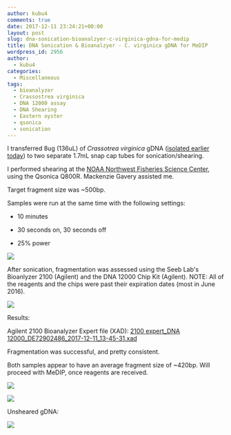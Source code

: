 ```yaml
---
author: kubu4
comments: true
date: 2017-12-11 23:24:21+00:00
layout: post
slug: dna-sonication-bioanalzyer-c-virginica-gdna-for-medip
title: DNA Sonication & Bioanalzyer - C. virginica gDNA for MeDIP
wordpress_id: 2956
author:
  - kubu4
categories:
  - Miscellaneous
tags:
  - bioanalyzer
  - Crassostrea virginica
  - DNA 12000 assay
  - DNA Shearing
  - Eastern oyster
  - qsonica
  - sonication
---
```


I transferred 8ug (136uL) of _Crassotrea virginica_ gDNA ([isolated earlier today](2017/12/11/dna-isolation-quantification-crassotrea-virginica-mantle-gdna.html)) to two separate 1.7mL snap cap tubes for sonication/shearing.

I performed shearing at the [NOAA Northwest Fisheries Science Center](https://www.nwfsc.noaa.gov/about/facilities/montlake.cfm), using the Qsonica Q800R. Mackenzie Gavery assisted me.

Target fragment size was ~500bp.

Samples were run at the same time with the following settings:





  * 10 minutes


  * 30 seconds on, 30 seconds off


  * 25% power



[![](http://owl.fish.washington.edu/Athaliana/20171211_qsonica_settings.jpg)](http://owl.fish.washington.edu/Athaliana/20171211_qsonica_settings.jpg)

After sonication, fragmentation was assessed using the Seeb Lab's Bioanlyzer 2100 (Agilent) and the DNA 12000 Chip Kit (Agilent). NOTE: All of the reagents and the chips were past their expiration dates (most in June 2016).

[![](http://owl.fish.washington.edu/Athaliana/20171211_bioanalyzer_DNA12000_chip.jpg)](http://owl.fish.washington.edu/Athaliana/20171211_bioanalyzer_DNA12000_chip.jpg)

Results:

Agilent 2100 Bioanalyzer Expert file (XAD): [2100 expert_DNA 12000_DE72902486_2017-12-11_13-45-31.xad](http://owl.fish.washington.edu/Athaliana/2100%20expert_DNA%2012000_DE72902486_2017-12-11_13-45-31.xad)

Fragmentation was successful, and pretty consistent.

Both samples appear to have an average fragment size of ~420bp. Will proceed with MeDIP, once reagents are received.

[![](http://owl.fish.washington.edu/Athaliana/20171211_electropherogram_sheared_virginica_01.jpg)](http://owl.fish.washington.edu/Athaliana/20171211_electropherogram_sheared_virginica_01.jpg)

[![](http://owl.fish.washington.edu/Athaliana/20171211_electropherogram_sheared_virginica_02.jpg)](http://owl.fish.washington.edu/Athaliana/20171211_electropherogram_sheared_virginica_02.jpg)

Unsheared gDNA:

[![](http://owl.fish.washington.edu/Athaliana/20171211_electropherogram_virginica_gDNA.jpg)](http://owl.fish.washington.edu/Athaliana/20171211_electropherogram_virginica_gDNA.jpg)

